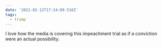 ```yaml
---
date: '2021-02-12T17:24:09.516Z'
tags:
  - trump
---
```


I love how the media is covering this impeachment trial as if a conviction were an actual possibility.
